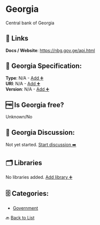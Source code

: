 # Georgia

Central bank of Georgia

##  🔗 Links
**Docs / Website**: https://nbg.gov.ge/api.html

## 🧬 Georgia Specification:
**Type**: N/A - [Add ➕](https://github.com/apis-list/apis-list/edit/main/apis/georgia/georgia.yaml)  
**URI**: N/A - [Add ➕](https://github.com/apis-list/apis-list/edit/main/apis/georgia/georgia.yaml)  
**Version**: N/A - [Add ➕](https://github.com/apis-list/apis-list/edit/main/apis/georgia/georgia.yaml)

## 🆓 Is Georgia free?
 Unknown/No 

## 💬 Georgia Discussion:
Not yet started. [Start discussion ➡️](https://github.com/apis-list/apis-list/discussions/new)

## 🗂️ Libraries

No libraries added. [Add library ➕](https://github.com/apis-list/apis-list/edit/main/apis/georgia/georgia.yaml)    


## 🗄️ Categories:
- [Government](https://github.com/apis-list/apis-list#government-)

🔙  [Back to List](https://github.com/apis-list/apis-list)
